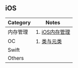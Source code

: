 ## iOS

| Category 	| Notes 	|
|-	|-	|
| 内存管理 	| 1. [iOS内存管理](/Notes/iOS内存管理.md)  |
| OC 	| 1. [类与元类](/Notes/ClassesAndMetaclasses.md) 	|
| Swift 	|  	|
| Others 	|  	|
